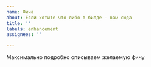 ```yaml
---
name: Фича
about: Если хотите что-либо в билде - вам сюда
title: ''
labels: enhancement
assignees: ''

---
```


Максимально подробно описываем желаемую фичу
